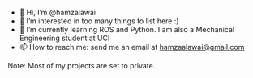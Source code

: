 - 👋 Hi, I’m @hamzalawai
- 👀 I’m interested in too many things to list here :)
- 🌱 I’m currently learning ROS and Python. I am also a Mechanical Engineering student at UCI
- 📫 How to reach me: send me an email at hamzaalawai@gmail.com

Note: Most of my projects are set to private.

<!---
hamzalawai/hamzalawai is a ✨ special ✨ repository because its `README.md` (this file) appears on your GitHub profile.
You can click the Preview link to take a look at your changes.
--->
